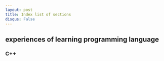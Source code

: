 ```yaml
---
layout: post
title: Index list of sections
disqus: False
---
```


## experiences of learning programming language
### C++

